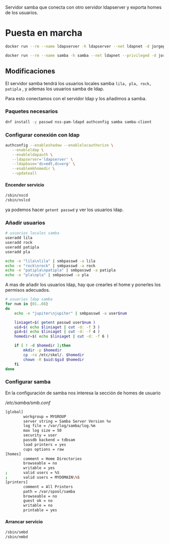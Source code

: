 Servidor samba que conecta con otro servidor ldapserver y exporta homes de los usuarios.



# Puesta en marcha

```bash
docker run --rm --name ldapserver -h ldapserver --net ldapnet -d jorgepastorr/ldapserver19

docker run --rm --name samba -h samba --net ldapnet --privileged -d jorgepastorr/samba19:pam
```





## Modificaciones

El servidor samba tendrá los usuarios locales samba `lila, pla, rock, patipla` , y ademas los usuarios samba de ldap.

Para esto conectamos con el servidor ldap y los añadimos a samba.

### Paquetes necesarios

```bash
dnf install -y passwd nss-pam-ldapd authconfig samba samba-client
```



### Configurar conexión con ldap

```bash
authconfig --enableshadow --enablelocauthorize \
   --enableldap \
   --enableldapauth \
   --ldapserver='ldapserver' \
   --ldapbase='dc=edt,dc=org' \
   --enablemkhomedir \
   --updateall
```

#### Encender servicio

```bash
/sbin/nscd
/sbin/nslcd
```

ya podemos hacer `getent passwd` y ver los usuarios ldap.



### Añadir usuarios 

```bash
# usuarios locales samba
useradd lila
useradd rock
useradd patipla
useradd pla 

echo -e "lila\nlila" | smbpasswd -a lila
echo -e "rock\nrock" | smbpasswd -a rock
echo -e "patipla\npatipla" | smbpasswd -a patipla
echo -e "pla\npla" | smbpasswd -a pla
```



A mas de añadir los usuarios ldap, hay que crearles el home y ponerles los permisos adecuados.

```bash
# usuarios ldap samba
for num in {01..08}
do 
    echo -e "jupiter\njupiter" | smbpasswd -a user$num 

    liniaget=$( getent passwd user$num )
    uid=$( echo $liniaget | cut -d: -f 3 )
    gid=$( echo $liniaget | cut -d: -f 4 )
    homedir=$( echo $liniaget | cut -d: -f 6 )

    if [ ! -d $homedir ];then
        mkdir -p $homedir
        cp -ra /etc/skel/. $homedir
        chown -R $uid:$gid $homedir
    fi
done
```



### Configurar samba

En la configuración de samba nos interesa la sección de homes de usuario

*/etc/samba/smb.conf* 

```bash
[global]
        workgroup = MYGROUP
        server string = Samba Server Version %v
        log file = /var/log/samba/log.%m
        max log size = 50
        security = user
        passdb backend = tdbsam
        load printers = yes
        cups options = raw
[homes]
        comment = Home Directories
        browseable = no
        writable = yes
;       valid users = %S
;       valid users = MYDOMAIN\%S
[printers]
        comment = All Printers
        path = /var/spool/samba
        browseable = no
        guest ok = no
        writable = no
        printable = yes
```

#### Arrancar servicio

```bash
/sbin/smbd
/sbin/nmbd
```



